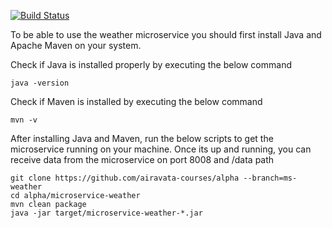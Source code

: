 [![Build Status](https://travis-ci.org/airavata-courses/alpha.svg?branch=ms-weather)](https://travis-ci.org/airavata-courses/alpha)  
  
To be able to use the weather microservice you should first install Java and Apache Maven on your system.  

Check if Java is installed properly by executing the below command
  ```
java -version
```  

Check if Maven is installed by executing the below command
```
mvn -v
```
After installing Java and Maven, run the below scripts to get the microservice running on your machine.
Once its up and running, you can receive data from the microservice on port 8008 and /data path
```
git clone https://github.com/airavata-courses/alpha --branch=ms-weather
cd alpha/microservice-weather
mvn clean package
java -jar target/microservice-weather-*.jar
```

